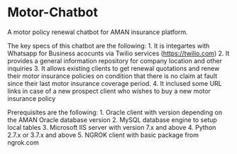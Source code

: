 # Motor-Chatbot

A motor policy renewal chatbot for AMAN insurance platform.

The key specs of this chatbot are the following:
	1. It is integartes with Whatsapp for Business acocunts via Twilio services (https://twilio.com) 
	2. It provides a general information repository for company location and other inquiries
	3. It allows existing clients to get renewal quotations and renew their motor insurance policies on condition that there is no claim at fault since their last motor insurance coverage period.
	4. It inclused some URL links in case of a new prospect client who wishes to buy a new motor insurance policy

Prerequisites are the following:
	1. Oracle client with version depending on the AMAN Oracle database version
	2. MySQL database engine to setup local tables
	3. Microsoft IIS server with version 7.x and above 
	4. Python 2.7.x or 3.7.x and above
	5. NGROK client with basic package from ngrok.com
	